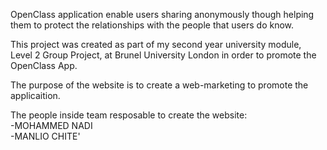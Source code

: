 OpenClass application enable users sharing anonymously though helping them to protect the relationships with the people that users do know.

This project was created as part of my second year university module, Level 2 Group Project, at Brunel University London in order to promote the OpenClass App.

The purpose of the website is to create a web-marketing to promote the applicaition.

The people inside team resposable to create the website:<br>
-MOHAMMED NADI<br>
-MANLIO CHITE'<br>
